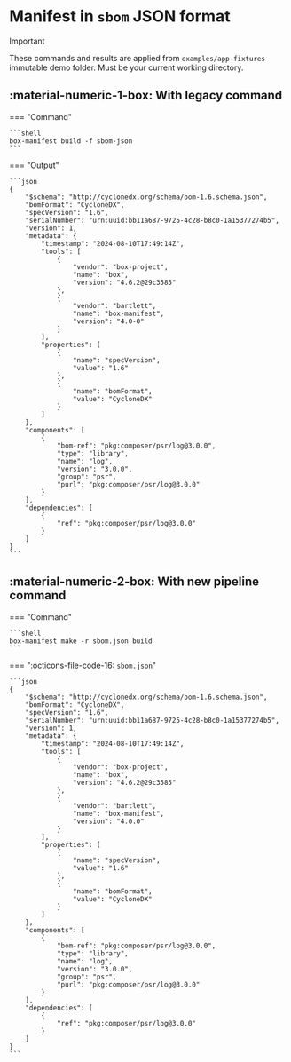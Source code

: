 <!-- markdownlint-disable MD013 MD033 -->
# Manifest in `sbom` JSON format

> [!IMPORTANT]
>
> These commands and results are applied from `examples/app-fixtures` immutable demo folder.
> Must be your current working directory.

## :material-numeric-1-box: With legacy command

=== "Command"

    ```shell
    box-manifest build -f sbom-json
    ```

=== "Output"

    ```json
    {
        "$schema": "http://cyclonedx.org/schema/bom-1.6.schema.json",
        "bomFormat": "CycloneDX",
        "specVersion": "1.6",
        "serialNumber": "urn:uuid:bb11a687-9725-4c28-b8c0-1a15377274b5",
        "version": 1,
        "metadata": {
            "timestamp": "2024-08-10T17:49:14Z",
            "tools": [
                {
                    "vendor": "box-project",
                    "name": "box",
                    "version": "4.6.2@29c3585"
                },
                {
                    "vendor": "bartlett",
                    "name": "box-manifest",
                    "version": "4.0-0"
                }
            ],
            "properties": [
                {
                    "name": "specVersion",
                    "value": "1.6"
                },
                {
                    "name": "bomFormat",
                    "value": "CycloneDX"
                }
            ]
        },
        "components": [
            {
                "bom-ref": "pkg:composer/psr/log@3.0.0",
                "type": "library",
                "name": "log",
                "version": "3.0.0",
                "group": "psr",
                "purl": "pkg:composer/psr/log@3.0.0"
            }
        ],
        "dependencies": [
            {
                "ref": "pkg:composer/psr/log@3.0.0"
            }
        ]
    }
    ```

## :material-numeric-2-box: With new pipeline command

=== "Command"

    ```shell
    box-manifest make -r sbom.json build
    ```

=== ":octicons-file-code-16: `sbom.json`"

    ```json
    {
        "$schema": "http://cyclonedx.org/schema/bom-1.6.schema.json",
        "bomFormat": "CycloneDX",
        "specVersion": "1.6",
        "serialNumber": "urn:uuid:bb11a687-9725-4c28-b8c0-1a15377274b5",
        "version": 1,
        "metadata": {
            "timestamp": "2024-08-10T17:49:14Z",
            "tools": [
                {
                    "vendor": "box-project",
                    "name": "box",
                    "version": "4.6.2@29c3585"
                },
                {
                    "vendor": "bartlett",
                    "name": "box-manifest",
                    "version": "4.0.0"
                }
            ],
            "properties": [
                {
                    "name": "specVersion",
                    "value": "1.6"
                },
                {
                    "name": "bomFormat",
                    "value": "CycloneDX"
                }
            ]
        },
        "components": [
            {
                "bom-ref": "pkg:composer/psr/log@3.0.0",
                "type": "library",
                "name": "log",
                "version": "3.0.0",
                "group": "psr",
                "purl": "pkg:composer/psr/log@3.0.0"
            }
        ],
        "dependencies": [
            {
                "ref": "pkg:composer/psr/log@3.0.0"
            }
        ]
    }
    ```
